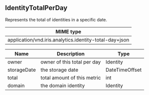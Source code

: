 ## IdentityTotalPerDay

Represents the total of identities in a specific date.

| MIME type                                 |
|-------------------------------------------|
| application/vnd.iris.analytics.identity-total-day+json |

| Name                     | Description                                    | Type              |
|--------------------------|------------------------------------------------|-------------------|
| owner                    | owner of this total per day                    | Identity          |
| storageDate              | the storage date                               | DateTimeOffset    |
| total                    | total amount of this metric                    | int               |
| domain                   | the domain identity                            | Identity          |